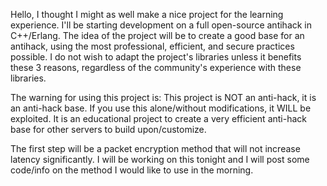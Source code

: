 Hello, I thought I might as well make a nice project for the learning experience. I'll be starting development on a full open-source antihack in C++/Erlang. The idea of the project will be to create a good base for an antihack, using the most professional, efficient, and secure practices possible. I do not wish to adapt the project's libraries unless it benefits these 3 reasons, regardless of the community's experience with these libraries.

The warning for using this project is:
This project is NOT an anti-hack, it is an anti-hack base. If you use this alone/without modifications, it WILL be exploited. It is an educational project to create a very efficient anti-hack base for other servers to build upon/customize.

The first step will be a packet encryption method that will not increase latency significantly. I will be working on this tonight and I will post some code/info on the method I would like to use in the morning.